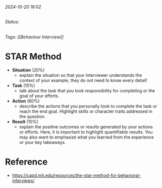 
###### 2024-10-20 16:02
###### Status: 
###### Tags: [[Behaviour Interview]]

# STAR Method 
- **Situation** (20%)
	- explain the situation so that your interviewer understands the context of your example, they do not need to know every detail!
- **Task** (10%)
	- talk about the task that you took responsibility for completing or the goal of your efforts.
- **Action** (60%)
	- describe the actions that you personally took to complete the task or reach the end goal. Highlight skills or character traits addressed in the question.
- **Result** (10%)
	- explain the positive outcomes or results generated by your actions or efforts. Here, it is important to highlight quantifiable results. You may also want to emphasize what you learned from the experience or your key takeaways.


# Reference
- https://capd.mit.edu/resources/the-star-method-for-behavioral-interviews/